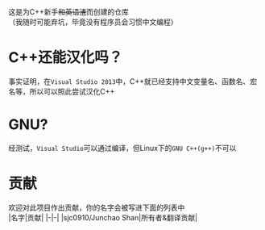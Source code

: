 这是为C++新手~~和英语渣~~而创建的仓库  
（我随时可能弃坑，毕竟没有程序员会习惯中文编程）

# C++还能汉化吗？
事实证明，在`Visual Studio 2013`中，C++就已经支持中文变量名、函数名、宏名等，所以可以照此尝试汉化C++

# GNU?
经测试，`Visual Studio`可以通过编译，但Linux下的`GNU C++(g++)`不可以

# 贡献
欢迎对此项目作出贡献，你的名字会被写进下面的列表中  
|名字|贡献|
|-|-|
|sjc0910/Junchao Shan|所有者&翻译贡献|
